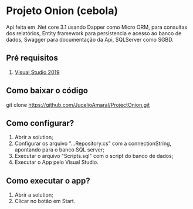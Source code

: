 
# Projeto Onion (cebola)

Api feita em .Net core 3.1 usando Dapper como Micro ORM, para consultas dos relatórios, Entity framework para persistencia e acesso ao banco de dados, Swagger para documentação da Api, SQLServer como SGBD.

## Pré requisitos
 
1. [Visual Studio 2019](https://visualstudio.microsoft.com/pt-br/vs/)

## Como baixar o código

git clone https://github.com/JucelioAmaral/ProjectOnion.git

## Como configurar?

1. Abrir a solution;
2. Configurar os arquivo "...Repository.cs" com a connectionString, apontando para o banco SQL server;
3. Executar o arquivo "Scripts.sql" com o script do banco de dados;
4. Executar o App pelo Visual Studio.

## Como executar o app?

1. Abrir a solution;
2. Clicar no botão em Start.